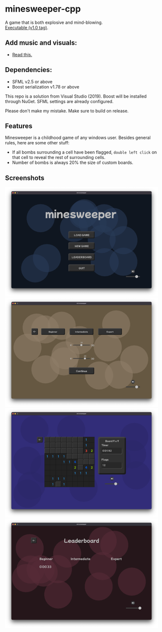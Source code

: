# minesweeper-cpp
A game that is both explosive and mind-blowing.<br>
[Executable (v1.0 tag)](https://github.com/sxweetlollipop2912/minesweeper-cpp/releases/tag/v1.0).

## Add music and visuals:
- [Read this.](https://github.com/sxweetlollipop2912/minesweeper-cpp/blob/main/game_release/windows/assets/music/README.md)

## Dependencies:
- SFML v2.5 or above
- Boost serialization v1.78 or above

This repo is a solution from Visual Studio (2019). Boost will be installed through NuGet. SFML settings are already configured.

Please don't make my mistake. Make sure to build on release.

## Features
Minesweeper is a childhood game of any windows user. Besides general rules, here are some other stuff:
- If all bombs surrounding a cell have been flagged, `double left click` on that cell to reveal the rest of surrounding cells.
- Number of bombs is always 20% the size of custom boards.

## Screenshots
<img src="https://github.com/sxweetlollipop2912/minesweeper-cpp/blob/main/game_release/screenshots/menu.png" alt="menu" width="600"/>
<img src="https://github.com/sxweetlollipop2912/minesweeper-cpp/blob/main/game_release/screenshots/difficulty.png" alt="difficulty" width="600"/>
<img src="https://github.com/sxweetlollipop2912/minesweeper-cpp/blob/main/game_release/screenshots/ingame.png" alt="in-game" width="600"/>
<img src="https://github.com/sxweetlollipop2912/minesweeper-cpp/blob/main/game_release/screenshots/leaderboard.png" alt="leaderboard" width="600"/>
